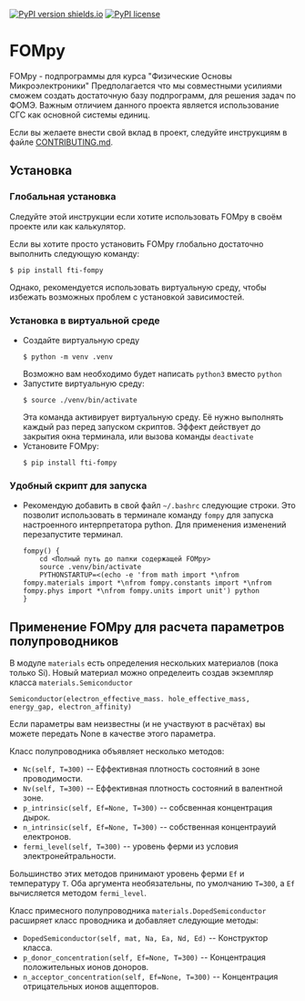 [![PyPI version shields.io](https://img.shields.io/pypi/v/fti-fompy.svg)](https://pypi.python.org/pypi/fti-fompy/)
[![PyPI license](https://img.shields.io/pypi/l/fti-fompy.svg)](https://pypi.python.org/pypi/fti-fompy/)

# FOMpy
FOMpy - подпрограммы для курса "Физические Основы Микроэлектроники"
Предполагается что мы совместными усилиями сможем создать достаточную базу подпрограмм,
для решения задач по ФОМЭ. Важным отличием данного проекта является использование СГС как
основной системы единиц.

Если вы желаете внести свой вклад в проект, следуйте инструкциям в файле [CONTRIBUTING.md](CONTRIBUTING.md).

## Установка
### Глобальная установка
Следуйте этой инструкции если хотите использовать FOMpy в своём проекте или как калькулятор.

Если вы хотите просто установить FOMpy глобально достаточно выполнить следующую команду:
```
$ pip install fti-fompy
```
Однако, рекомендуется использовать виртуальную среду, чтобы избежать возможных проблем с установкой зависимостей.  

### Установка в виртуальной среде
- Создайте виртуальную среду
    ```
    $ python -m venv .venv
    ```
    Возможно вам необходимо будет написать ```python3``` вместо ```python```
- Запустите виртуальную среду:
    ```
    $ source ./venv/bin/activate
    ```
    Эта команда активирует виртуальную среду. Её нужно выполнять каждый раз перед запуском скриптов.
    Эффект действует до закрытия окна терминала, или вызова команды ```deactivate```
- Установите FOMpy:
    ```
    $ pip install fti-fompy
    ```

### Удобный скрипт для запуска
- Рекомендую добавить в свой файл ```~/.bashrc``` следующие строки.
    Это позволит использовать в терминале команду ```fompy``` для запуска настроенного интерпретатора python.
    Для применения изменений перезапустите терминал.
    ```
    fompy() {
        cd <Полный путь до папки содержащей FOMpy>
        source .venv/bin/activate
        PYTHONSTARTUP=<(echo -e 'from math import *\nfrom fompy.materials import *\nfrom fompy.constants import *\nfrom fompy.phys import *\nfrom fompy.units import unit') python
    }
    ```

## Применение FOMpy для расчета параметров полупроводников
В модуле ```materials``` есть определения нескольких материалов (пока только Si).
Новый материал можно определеить создав экземпляр класса ```materials.Semiconductor```
```
Semiconductor(electron_effective_mass. hole_effective_mass, energy_gap, electron_affinity)
```
Если параметры вам неизвестны (и не участвуют в расчётах) вы можете передать None в качестве этого параметра.

Класс полупроводника объявляет несколько методов:
- ```Nc(self, T=300)``` -- Еффективная плотность состояний в зоне проводимости.
- ```Nv(self, T=300)``` -- Еффективная плотность состояний в валентной зоне.
- ```p_intrinsic(self, Ef=None, T=300)``` -- собсвенная концентрация дырок.
- ```n_intrinsic(self, Ef=None, T=300)``` -- собственная концентрауий електронов.
- ```fermi_level(self, T=300)``` -- уровень ферми из условия электронейтральности.

Большинство этих методов принимают уровень ферми ```Ef``` и температуру ```T```.
Оба аргумента необязательны, по умолчанию ```T=300```, а ```Ef``` вычисляется методом ```fermi_level```.

Класс примесного полупроводника ```materials.DopedSemiconductor``` расширяет класс проводника и добавляет следующие методы:
- ```DopedSemiconductor(self, mat, Na, Ea, Nd, Ed)``` -- Конструктор класса.
- ```p_donor_concentration(self, Ef=None, T=300)``` -- Концентрация положительных ионов доноров.
- ```n_acceptor_concentration(self, Ef=None, T=300)``` -- Концентрация отрицательных ионов аццепторов.
